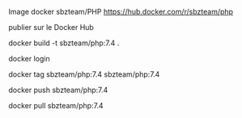 Image docker sbzteam/PHP
https://hub.docker.com/r/sbzteam/php

publier sur le Docker Hub

docker build -t sbzteam/php:7.4 .

docker login

docker tag sbzteam/php:7.4 sbzteam/php:7.4

docker push sbzteam/php:7.4

docker pull sbzteam/php:7.4
